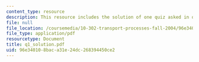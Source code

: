 ```yaml
---
content_type: resource
description: This resource includes the solution of one quiz asked in quiz 1.
file: null
file_location: /coursemedia/10-302-transport-processes-fall-2004/96e340108baca31e24dc268394450ce2_q1_solution.pdf
file_type: application/pdf
resourcetype: Document
title: q1_solution.pdf
uid: 96e34010-8bac-a31e-24dc-268394450ce2
---
```

